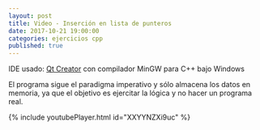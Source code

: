 ```yaml
---
layout: post
title: Video - Inserción en lista de punteros
date: 2017-10-21 19:00:00
categories: ejercicios cpp
published: true
---
```


IDE usado: [Qt Creator](www.qt.io/es) con compilador MinGW para C++ bajo Windows

El programa sigue el paradigma imperativo y sólo almacena los datos en memoria, ya que el objetivo es ejercitar la lógica y no hacer un programa real.


{% include youtubePlayer.html id="XXYYNZXi9uc" %}
